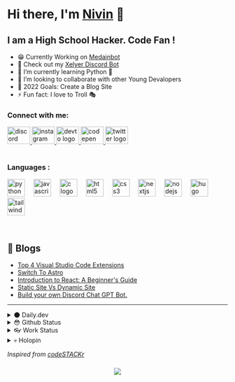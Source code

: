 # Hi there, I'm [Nivin](https://nivins.in/) 🤟

## I am a High School Hacker. Code Fan !

- 😁 Currently Working on [Medainbot](https://github.com/Medain-NFT)
- 🔭 Check out my [Xelyer Discord Bot]()
- 🌱 I’m currently learning Python 🤣
- 👯 I’m looking to collaborate with other Young Devalopers
- 🥅 2022 Goals: Create a Blog Site
- ⚡ Fun fact: I love to Troll 🎭

### Connect with me:

<div align="left">
  <a href="https://discord.gg/bT8jhUykVS" target="_blank">
    <img src="https://raw.githubusercontent.com/maurodesouza/profile-readme-generator/master/src/assets/icons/social/discord/default.svg" width="52" height="40" alt="discord logo"  />
  </a>
  <a href="https://www.instagram.com/nivinvysakh/" target="_blank">
    <img src="https://raw.githubusercontent.com/maurodesouza/profile-readme-generator/master/src/assets/icons/social/instagram/default.svg" width="52" height="40" alt="instagram logo"  />
  </a>
  <a href="https://dev.to/nivincantake" target="_blank">
    <img src="https://raw.githubusercontent.com/maurodesouza/profile-readme-generator/master/src/assets/icons/social/devto/default.svg" width="52" height="40" alt="devto logo"  />
  </a>
  <a href="https://codepen.io/Nivin389" target="_blank">
    <img src="https://raw.githubusercontent.com/maurodesouza/profile-readme-generator/master/src/assets/icons/social/codepen/default.svg" width="52" height="40" alt="codepen logo"  />
  </a>
  <a href="https://twitter.com/Nivin389" target="_blank">
    <img src="https://raw.githubusercontent.com/maurodesouza/profile-readme-generator/master/src/assets/icons/social/twitter/default.svg" width="52" height="40" alt="twitter logo"  />
  </a>
</div>

<br>

### Languages :

<div align="left">
  <img src="https://cdn.jsdelivr.net/gh/devicons/devicon/icons/python/python-original.svg" height="40" alt="python logo"  />
  <img width="12" />
  <img src="https://cdn.jsdelivr.net/gh/devicons/devicon/icons/javascript/javascript-original.svg" height="40" alt="javascript logo"  />
  <img width="12" />
  <img src="https://cdn.jsdelivr.net/gh/devicons/devicon/icons/c/c-original.svg" height="40" alt="c logo"  />
  <img width="12" />
  <img src="https://cdn.jsdelivr.net/gh/devicons/devicon/icons/html5/html5-original.svg" height="40" alt="html5 logo"  />
  <img width="12" />
  <img src="https://cdn.jsdelivr.net/gh/devicons/devicon/icons/css3/css3-original.svg" height="40" alt="css3 logo"  />
  <img width="12" />
  <img src="https://cdn.jsdelivr.net/gh/devicons/devicon/icons/nextjs/nextjs-original.svg" height="40" alt="nextjs logo"  />
  <img width="12" />
  <img src="https://cdn.jsdelivr.net/gh/devicons/devicon/icons/nodejs/nodejs-original.svg" height="40" alt="nodejs logo"  />
  <img width="12" />
  <img src="https://cdn.jsdelivr.net/gh/devicons/devicon/icons/hugo/hugo-original.svg" height="40" alt="hugo logo"  />
  <img width="12" />
  <img src="https://cdn.jsdelivr.net/gh/devicons/devicon/icons/tailwindcss/tailwindcss-original-wordmark.svg" height="40" alt="tailwindcss logo"  />
</div>

<br />
<br />


## 📕 Blogs
<!-- BLOG-POST-LIST:START -->
- [Top 4 Visual Studio Code Extensions](https://dev.to/nivincantake/top-4-visual-studio-code-extensions-4hno)
- [Switch To Astro](https://dev.to/nivincantake/switch-to-astro-1ga3)
- [Introduction to React: A Beginner&#39;s Guide](https://dev.to/nivincantake/introduction-to-react-a-beginners-guide-2ek7)
- [Static Site Vs Dynamic Site](https://dev.to/nivincantake/static-site-vs-dynamic-site-44n2)
- [Build your own Discord Chat GPT Bot.](https://dev.to/nivincantake/create-discord-bot-with-chatgpt-5jp)
<!-- BLOG-POST-LIST:END -->
---


<details>
  <summary>🌑 Daily.dev</summary>

<a href="https://app.daily.dev/DailyDevTips"><img src="https://github.com/ilynivin/ilynivin/blob/main/devcard.svg" width="400" alt="Nivin's Dev Card"/></a>


</details>

<details>
<summary>😳 Github Status</summary>


<!--START_SECTION:activity-->
1. 🎉 Merged PR [#1](https://github.com/Medain-NFT/MedainBot/pull/1) in [Medain-NFT/MedainBot](https://github.com/Medain-NFT/MedainBot)
2. 🎉 Merged PR [#5](https://github.com/Xelyer/Xelyerbot/pull/5) in [Xelyer/Xelyerbot](https://github.com/Xelyer/Xelyerbot)
3. 💪 Opened PR [#5](https://github.com/Xelyer/Xelyerbot/pull/5) in [Xelyer/Xelyerbot](https://github.com/Xelyer/Xelyerbot)
4. 🚀 Published release [Minor Changes 🔥](https://github.com/Minor Changes 🔥) in [Xelyer/Xelyerbot](https://github.com/Xelyer/Xelyerbot)
5. 🚀 Published release [More Changes !](https://github.com/More Changes !) in [Xelyer/Xelyerbot](https://github.com/Xelyer/Xelyerbot)
<!--END_SECTION:activity-->


</details>


<details>
<summary>👓 Work Status</summary>

<!--START_SECTION:waka-->

```txt
Python   2 hrs 35 mins   >>>>>>>>>>>>>>>>>>>>>>>>>   98.19 %
YAML     1 min           :::::::::::::::::::::::::   00.94 %
Other    1 min           :::::::::::::::::::::::::   00.72 %
```

<!--END_SECTION:waka-->

</details>

<details>
<summary>💀 Holopin</summary>

[![An image of @ilynivin's Holopin badges, which is a link to view their full Holopin profile](https://holopin.me/ilynivin)](https://holopin.io/@ilynivin)

</details>



*Inspired from [codeSTACKr](https://github.com/codeSTACKr/codeSTACKr)* 

<h3 align = center>

[![](https://visitcount.itsvg.in/api?id=Nivin389&label=Profile%20Views&color=4&icon=6&pretty=true)](https://visitcount.itsvg.in)

</h3>


